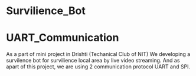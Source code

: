 # Survilience_Bot
# UART_Communication

As a part of mini project in Drishti (Techanical Club of NIT) We developing a survilence bot for survilience local area by live video streaming.
And as apart of this project, we are using 2 communication protocol UART and SPI.
